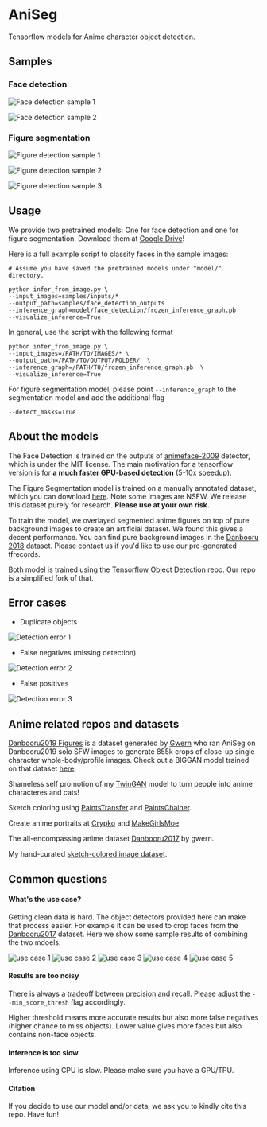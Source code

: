 # AniSeg

Tensorflow models for Anime character object detection.

## Samples

### Face detection

![Face detection sample 1](samples/face_detection_outputs/PL0bHKk6wuUGL_Qd34mf0XsQnyiDk2OeGR_020_XNf_K-86qfc-0053.jpg)

![Face detection sample 2](samples/face_detection_outputs/s%20-%20799900.jpg)

### Figure segmentation

![Figure detection sample 1](samples/figure_detection_outputs/s%20-%20799910.jpg)

![Figure detection sample 2](samples/figure_detection_outputs/s%20-%20799903.jpg)

![Figure detection sample 3](samples/figure_detection_outputs/PL0bHKk6wuUGL_Qd34mf0XsQnyiDk2OeGR_040_up3W6vwnqWE-0017.jpg)

## Usage

We provide two pretrained models: One for face detection and one for figure segmentation. Download them at [Google Drive](https://drive.google.com/drive/folders/19PlNcku9V9pcJifSgWoBkZZZQhRDzV0W?usp=sharing)!

Here is a full example script to classify faces in the sample images:

```shell
# Assume you have saved the pretrained models under "model/" directory.

python infer_from_image.py \
--input_images=samples/inputs/*
--output_path=samples/face_detection_outputs
--inference_graph=model/face_detection/frozen_inference_graph.pb
--visualize_inference=True
```

In general, use the script with the following format

```shell
python infer_from_image.py \
--input_images=/PATH/TO/IMAGES/* \
--output_path=/PATH/TO/OUTPUT/FOLDER/  \
--inference_graph=/PATH/TO/frozen_inference_graph.pb  \
--visualize_inference=True
```

For figure segmentation model, please point `--inference_graph` to the segmentation model and add the additional flag

```shell
--detect_masks=True
```

## About the models

The Face Detection is trained on the outputs of [animeface-2009](https://github.com/nagadomi/animeface-2009) detector, which is under the MIT license. The main motivation for a tensorflow version is for **a much faster GPU-based detection** (5-10x speedup). 

The Figure Segmentation model is trained on a manually annotated dataset, which you can download [here](https://drive.google.com/open?id=1fnFbRQKuAUlfgVZnLEapg-rI_Zz5_H5D). Note some images are NSFW. We release this dataset purely for research. **Please use at your own risk.**

To train the model, we overlayed segmented anime figures on top of pure background images to create an artificial dataset. We found this gives a decent performance. You can find pure background images in the [Danbooru 2018](https://www.gwern.net/Danbooru2018) dataset. Please contact us if you'd like to use our pre-generated tfrecords.

Both model is trained using the [Tensorflow Object Detection](https://github.com/tensorflow/models/tree/master/research/object_detection) repo. Our repo is a simplified fork of that.

## Error cases

- Duplicate objects

![Detection error 1](samples/face_detection_outputs/PL0bHKk6wuUGL_Qd34mf0XsQnyiDk2OeGR_033_6ic7vtLu27o-0077.jpg)

- False negatives (missing detection)

![Detection error 2](samples/face_detection_outputs/PL0bHKk6wuUGL_Qd34mf0XsQnyiDk2OeGR_040_up3W6vwnqWE-0058.jpg)


- False positives

![Detection error 3](samples/figure_detection_outputs/PL0bHKk6wuUGL_Qd34mf0XsQnyiDk2OeGR_024_BkknXGYLZjg-0027.jpg)

## Anime related repos and datasets

[Danbooru2019 Figures](https://www.gwern.net/Crops#danbooru2019-figures) is a dataset generated by [Gwern](https://github.com/gwern) who ran AniSeg on Danbooru2019 solo SFW images to generate 855k crops of close-up single-character whole-body/profile images. Check out a BIGGAN model trained on that dataset [here](https://www.gwern.net/Faces#danbooru2019e621-256px-biggan).

Shameless self promotion of my [TwinGAN](https://github.com/jerryli27/TwinGAN) model to turn people into anime characteres and cats!

Sketch coloring using [PaintsTransfer](https://github.com/lllyasviel/style2paints) and [PaintsChainer](http://paintschainer.preferred.tech/).

Create anime portraits at [Crypko](https://crypko.ai/) and [MakeGirlsMoe](https://make.girls.moe/#/)

The all-encompassing anime dataset [Danbooru2017](https://www.gwern.net/Danbooru2017) by gwern.

My hand-curated [sketch-colored image dataset](https://github.com/jerryli27/pixiv_dataset).

## Common questions

#### What's the use case?

Getting clean data is hard. The object detectors provided here can make that process easier. For example it can be used to crop faces from the [Danbooru2017](https://www.gwern.net/Danbooru2017) dataset. Here we show some sample results of combining the two mdoels:

![use case 1](samples/use_cases/face_sample_0_0_1526222796.png)
![use case 2](samples/use_cases/face_sample_0_0_1526222838.png)
![use case 3](samples/use_cases/face_sample_0_0_1526222842.png)
![use case 4](samples/use_cases/face_sample_0_0_1526222843.png)
![use case 5](samples/use_cases/face_sample_0_0_1526222795.png)

#### Results are too noisy

There is always a tradeoff between precision and recall. Please adjust the `--min_score_thresh` flag accordingly. 

Higher threshold means more accurate results but also more false negatives (higher chance to miss objects). Lower value gives more faces but also contains non-face objects.

#### Inference is too slow

Inference using CPU is slow. Please make sure you have a GPU/TPU. 

#### Citation

If you decide to use our model and/or data, we ask you to kindly cite this repo. Have fun!
